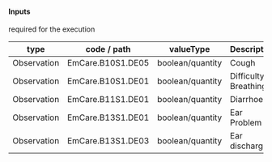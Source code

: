 #### Inputs

required for the execution

| type | code / path | valueType | Description |
|---|---|---|---|
| Observation | EmCare.B10S1.DE05 | boolean/quantity | Cough |
| Observation | EmCare.B10S1.DE01 | boolean/quantity | Difficulty Breathing |
| Observation | EmCare.B11S1.DE01 | boolean/quantity | Diarrhoea |
| Observation | EmCare.B13S1.DE01 | boolean/quantity | Ear Problem |
| Observation | EmCare.B13S1.DE03 | boolean/quantity | Ear discharge |

